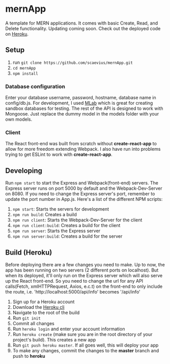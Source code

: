 # mernApp

A template for MERN applications. It comes with basic Create, Read, and Delete functionality. Updating coming soon. Check out the deployed code on [Heroku](https://scaevius-mern-app.herokuapp.com/).

## Setup

1. run `git clone https://github.com/scaevius/mernApp.git`
2. `cd mernApp`
3. `npm install`

### Database configuration

Enter your database username, password, hostname, database name in config/db.js.
For development, I used [MLab](https://mlab.com/home) which is great for creating sandbox databases for testing. The rest of the API is designed to work with Mongoose.
Just replace the dummy model in the models folder with your own models.

### Client

The React front-end was built from scratch without **create-react-app** to allow for more freedom extending Webpack. I also have run into problems trying to get ESLint to work with **create-react-app**.

## Developing

Run `npm start` to start the Express and Webpack(front-end) servers. The Express server runs on port 5000 by default and the Webpack-Dev-Server on 8080. If you need to change the Express server's port, remember to update the port number in App.js.
Here's a list of the different NPM scripts:

1. `npm start`: Starts the servers for development
2. `npm run build`: Creates a build
3. `npm run client`: Starts the Webpack-Dev-Server for the client
4. `npm run client:build`: Creates a build for the client
5. `npm run server`: Starts the Express server
6. `npm run server:build`: Creates a build for the server

## Build (Heroku)

Before deploying there are a few changes you need to make. Up to now, the app has been running on two servers (2 different ports on localhost). But when its deployed, it'll only run on the Express server which will also serve up the React front-end. So you need to change the url for any API calls(Fetch, xmlHTTPRequest, Axios, e.c.t) on the front-end to only include the route, i.e. 'http://localhost:5000/api/info' becomes '/api/info'

1. Sign up for a Heroku account
2. Download the [Heroku cli](https://devcenter.heroku.com/articles/heroku-cli)
3. Navigate to the root of the build
4. Run `git init`
5. Commit all changes
6. Run `heroku login` and enter your account information
7. Run `heroku create` (make sure you are in the root directory of your project's build). This creates a new app
8. Run `git push heroku master`. If all goes well, this will deploy your app
9. To make any changes, commit the changes to the **master** branch and push to **heroku**
